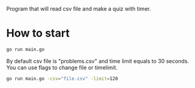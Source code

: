 Program that will read csv file and make a quiz with timer.

# How to start

```bash
go run main.go
```

By default csv file is "problems.csv" and time limit equals to 30 seconds.
You can use flags to change file or timelimit.

```bash
go run main.go -csv="file.csv" -limit=120
```
